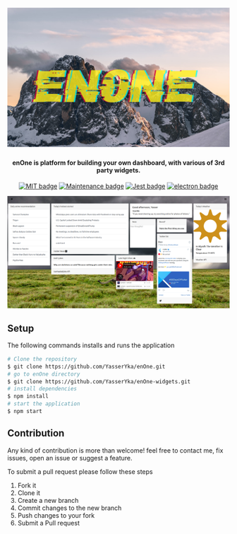 
<h1 align="center">
  <br>
  <img src="logo.png" alt="enOne-logo" width="800">
  <br>
</h1>

<h4 align="center"> <b>enOne</b> is platform for building your own dashboard, with various of 3rd party widgets.</h4>

<p align="center">
  <a href="https://opensource.org/licenses/MIT"><img src="https://img.shields.io/badge/License-MIT-yellow.svg" alt="MIT badge"></a>
  <a href="https://github.com/Naereen/badges"><img src="https://img.shields.io/maintenance/Yes/2021" alt="Maintenance badge"></a>
  <a href="https://github.com/facebook/jest"><img src="https://img.shields.io/badge/tested_with-jest-99424f.svg" alt="Jest badge"></a>
  <a href="https://www.electronjs.org"><img src="https://img.shields.io/badge/Made%20with-Electron-1f425f.svg" alt="electron badge"></a>
</p>

![screenshot](screenshot.png)

## Setup

The following commands installs and runs the application

```bash
# Clone the repository
$ git clone https://github.com/YasserYka/enOne.git
# go to enOne directory
$ git clone https://github.com/YasserYka/enOne-widgets.git
# install dependencies
$ npm install
# start the application
$ npm start
```

## Contribution

Any kind of contribution is more than welcome! feel free to contact me, fix issues, open an issue or suggest a feature. 

To submit a pull request please follow these steps

1. Fork it
2. Clone it
3. Create a new branch
4. Commit changes to the new branch
5. Push changes to your fork
6. Submit a Pull request
